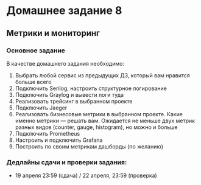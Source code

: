 # Домашнее задание 8

## Метрики и мониторинг

### Основное задание
В качестве домашнего задания необходимо:

1. Выбрать любой сервис из предыдущих ДЗ, который вам нравится больше всего
2. Подключить Serilog, настроить структурное логирование
3. Подключить Graylog и вывести логи туда
4. Реализовать трейсинг в выбранном проекте
5. Подключить Jaeger
6. Реализовать бизнесовые метрики в выбранном проекте. Какие именно метрики — решать вам. Ожидается не меньше двух метрик разных видов (counter, gauge, histogram), но можно и больше
7. Подключить Prometheus
8. Настроить и подключить Grafana
9. Построить по своим метрикам дашборды (по желанию)

### Дедлайны сдачи и проверки задания: 
- 19 апреля 23:59 (сдача) / 22 апреля, 23:59 (проверка)
